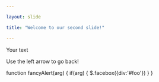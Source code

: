 ```yaml
---

layout: slide

title: "Welcome to our second slide!"

---
```


Your text

Use the left arrow to go back!
 
function fancyAlert(arg) {
      if(arg) {
        $.facebox({div:'#foo'})
      }
    } 
